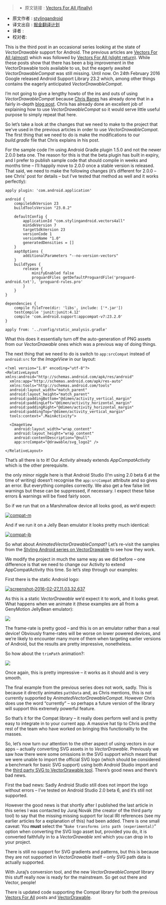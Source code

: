 >* 原文链接 : [Vectors For All (finally)](https://blog.stylingandroid.com/vectors-for-all-finally/)
* 原文作者 : [stylingandroid](https://blog.stylingandroid.com)
* 译文出自 : [掘金翻译计划](https://github.com/xitu/gold-miner)
* 译者 : 
* 校对者:


This is the third post in an occasional series looking at the state of _VectorDrawable_ support for Android. The previous articles are [Vectors For All (almost)](https://blog.stylingandroid.com/vectors-for-all-almost/) which was followed by [Vectors For All (slight return)](https://blog.stylingandroid.com/vectors-for-all-slight-return/). While these posts show that there has been a big improvement in the VectorDrawable tools available to us, but the eagerly awaited _VectorDrawableCompat_ was still missing. Until now. On 24th February 2016 Google released Android Support Library 23.2 which, among other things contains the eagerly anticipated _VectorDrawableCompat_.  

I’m not going to give a lengthy howto of the ins and outs of using _VectorDrawableCompat_ because [Chris Banes](https://chris.banes.me/) has already done that in a fairly in-depth [blog post](https://medium.com/@chrisbanes/appcompat-v23-2-age-of-the-vectors-91cbafa87c88#.kf57cowuy). Chris has already done an excellent job of explaining how to use _VectorDrawableCompat_ so it would serve little useful purpose to simply repeat that here.

So let’s take a look at the changes that we need to make to the project that we’ve used in the previous articles in order to use _VectorDrawableCompat_. The first thing that we need to do is make the modifications to our _build.gradle_ file that Chris explains in his post.

For the sample code I’m using Android Gradle plugin 1.5.0 and not the newer 2.0.0 beta one. The reason for this is that the beta plugin has built in expiry, and I prefer to publish sample code that should compile in weeks and months time – I’ll happily move to 2.0.0 once a stable version is released. That said, we need to make the following changes (it’s different for 2.0.0 – see Chris’ post for details – but I’ve tested that method as well and it works perfectly):

    apply plugin: 'com.android.application'

    android {
        compileSdkVersion 23
        buildToolsVersion "23.0.2"

        defaultConfig {
            applicationId "com.stylingandroid.vectors4all"
            minSdkVersion 7
            targetSdkVersion 23
            versionCode 1
            versionName "1.0"
            generatedDensities = []
        }
        aaptOptions {
            additionalParameters "--no-version-vectors"
        }
        buildTypes {
            release {
                minifyEnabled false
                proguardFiles getDefaultProguardFile('proguard-android.txt'), 'proguard-rules.pro'
            }
        }
    }

    dependencies {
        compile fileTree(dir: 'libs', include: ['*.jar'])
        testCompile 'junit:junit:4.12'
        compile 'com.android.support:appcompat-v7:23.2.0'
    }

    apply from: '../config/static_analysis.gradle'

What this does it essentially turn off the auto-generation of PNG assets from our _VectorDrawable_ ones which was a previous way of doing things.

The next thing that we need to do is switch to `app:srcCompat` instead of `android:src` for the _ImageView_ in our layout:

    <?xml version="1.0" encoding="utf-8"?>
    <RelativeLayout xmlns:android="http://schemas.android.com/apk/res/android"
      xmlns:app="http://schemas.android.com/apk/res-auto"
      xmlns:tools="http://schemas.android.com/tools"
      android:layout_width="match_parent"
      android:layout_height="match_parent"
      android:paddingBottom="@dimen/activity_vertical_margin"
      android:paddingLeft="@dimen/activity_horizontal_margin"
      android:paddingRight="@dimen/activity_horizontal_margin"
      android:paddingTop="@dimen/activity_vertical_margin"
      tools:context=".MainActivity">

      <ImageView
        android:layout_width="wrap_content"
        android:layout_height="wrap_content"
        android:contentDescription="@null"
        app:srcCompat="@drawable/svg_logo2" />

    </RelativeLayout>

That’s all there is to it! Our _Activity_ already extends _AppCompatActivity_ which is the other prerequisite.

the only minor niggle here is that Android Studio (I’m using 2.0 beta 6 at the time of writing) doesn’t recognise the `app:srcCompat` attribute and so gives an error. But everything compiles correctly. We also get a few false lint warnings but these can be suppressed, if necessary. I expect these false errors & warnings will be fixed fairly soon.

So if we run that on a Marshmallow device all looks good, as we’d expect:

[![compat-m](https://i1.wp.com/blog.stylingandroid.com/wp-content/uploads/2016/02/compat-m.png?resize=300%2C225&ssl=1%20300w,%20https://i1.wp.com/blog.stylingandroid.com/wp-content/uploads/2016/02/compat-m.png?resize=768%2C576&ssl=1%20768w,%20https://i1.wp.com/blog.stylingandroid.com/wp-content/uploads/2016/02/compat-m.png?resize=1024%2C768&ssl=1%201024w,%20https://i1.wp.com/blog.stylingandroid.com/wp-content/uploads/2016/02/compat-m.png?resize=624%2C468&ssl=1%20624w)](https://blog.stylingandroid.com/?attachment_id=3696)

And if we run it on a Jelly Bean emulator it looks pretty much identical:

[![compat-jb](https://i0.wp.com/blog.stylingandroid.com/wp-content/uploads/2016/02/compat-jb.png?resize=180%2C300&ssl=1%20180w,%20https://i0.wp.com/blog.stylingandroid.com/wp-content/uploads/2016/02/compat-jb.png?w=480&ssl=1%20480w)](https://blog.stylingandroid.com/?attachment_id=3697)

So what about _AnimatedVectorDrawableCompat_? Let’s re-visit the samples from the [Styling Android series on VectorDrawable](https://blog.stylingandroid.com/vectordrawables-part-1/) to see how they work.

We modify the project in much the same way as we did before – one difference is that we need to change our Activity to extend AppCompatActivity this time. So let’s step through our examples:

First there is the static Android logo:

[![screenshot-2016-02-27_11.03.32.637](https://i0.wp.com/blog.stylingandroid.com/wp-content/uploads/2016/03/screenshot-2016-02-27_11.03.32.637.png?resize=300%2C180&ssl=1%20300w,%20https://i0.wp.com/blog.stylingandroid.com/wp-content/uploads/2016/03/screenshot-2016-02-27_11.03.32.637.png?resize=768%2C461&ssl=1%20768w,%20https://i0.wp.com/blog.stylingandroid.com/wp-content/uploads/2016/03/screenshot-2016-02-27_11.03.32.637.png?resize=1024%2C614&ssl=1%201024w,%20https://i0.wp.com/blog.stylingandroid.com/wp-content/uploads/2016/03/screenshot-2016-02-27_11.03.32.637.png?resize=624%2C374&ssl=1%20624w,%20https://i0.wp.com/blog.stylingandroid.com/wp-content/uploads/2016/03/screenshot-2016-02-27_11.03.32.637.png?w=1280&ssl=1%201280w)](https://blog.stylingandroid.com/?attachment_id=3699)

As this is a static _VectorDrawable_ we’d expect it to work, and it looks great. What happens when we animate it (these examples are all from a GenyMotion JellyBean emulator):

![](http://ww4.sinaimg.cn/large/a490147fgw1f3qiw99kzeg20qo0g01es.gif)

The frame-rate is pretty good – and this is on an emulator rather than a real device! Obviously frame-rates will be worse on lower powered devices, and we’re likely to encounter many more of them when targeting earlier versions of Android, but the results are pretty impressive, nonetheless.

So how about the `trimPath` animation?:

![](http://ww2.sinaimg.cn/large/a490147fgw1f3qizfsrzjg20qo0g04ly.gif)

Once again, this is pretty impressive – it works as it should and is very smooth.

The final example from the previous series does not work, sadly. This is because it directly animates `pathData` and, as Chris mentions, this is not currently supported by _AnimatedVectorDrawableCompat_. However Chris does use the word “currently” – so perhaps a future version of the library will support this extremely powerful feature.

So that’s it for the Compat library – it really does perform well and is pretty easy to integrate in to your current app. A massive hat tip to Chris and the rest of the team who have worked on bringing this functionality to the masses.

So, let’s now turn our attention to the other aspect of using vectors in our apps – actually converting SVG assets in to _VectorDrawable_. Previously we saw how there were some omissions in the SVG support which meant that we were unable to import the official SVG logo (which should be considered a benchmark for basic SVG support) using both Android Studio import and the [third party SVG to VectorDrawable tool](http://inloop.github.io/svg2android/). There’s good news and there’s bad news.

First the bad news: Sadly Android Studio still does not import the logo without errors – I’ve tested on Android Studio 2.0 beta 6, and it’s still not supported.

However the good news is that shortly after I published the last article in this series I was contacted by Juraj Novák (the creator of the third party tool) to say that the missing missing support for local IRI references (see my earlier articles for a explanation of this) had been added. There is one small caveat: You **must** select the “`Bake transforms into path (experimental)`” option when converting the SVG logo asset but, provided you do, it is converted faithfully in to a _VectorDrawable_ xml which you can drop in to your project.

There is still no support for SVG gradients and patterns, but this is because they are not supported in _VectorDrawable_ itself – only SVG path data is actually supported.

With Juraj’s conversion tool, and the new _VectorDrawableCompat_ library this stuff really now is ready for the mainstream. So get out there and Vector, people!

There is updated code supporting the Compat library for both the previous [Vectors For All](https://github.com/StylingAndroid/Vectors4All/tree/finally) posts and [VectorDrawable](https://bitbucket.org/StylingAndroid/vectordrawables/src/a27f80278eac093b68161ec52a29ffd480e937c1/?at=Part3).


